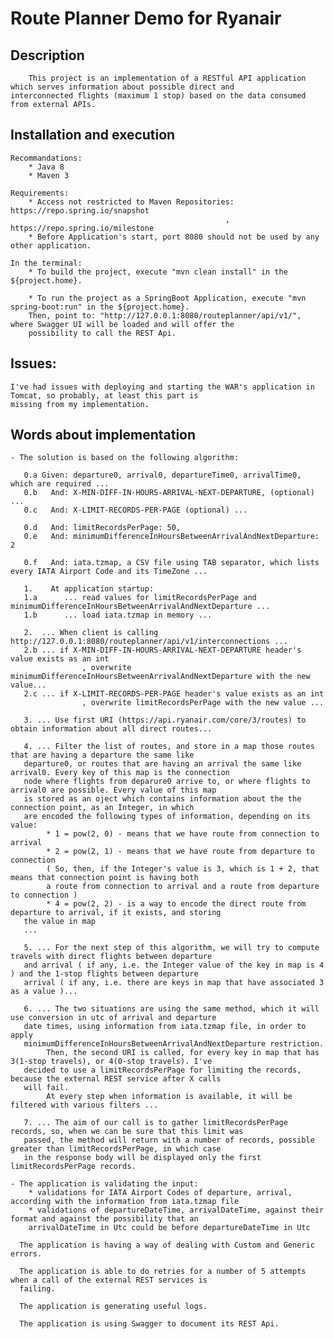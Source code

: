 # Route Planner Demo for Ryanair

## Description 

        This project is an implementation of a RESTful API application which serves information about possible direct and 
    interconnected flights (maximum 1 stop) based on the data consumed from external APIs.
    
## Installation and execution

    Recommandations:
        * Java 8
        * Maven 3
        
    Requirements:
        * Access not restricted to Maven Repositories: https://repo.spring.io/snapshot
                                                    , https://repo.spring.io/milestone
        * Before Application's start, port 8080 should not be used by any other application.
    
    In the terminal:
        * To build the project, execute "mvn clean install" in the ${project.home}.
        
        * To run the project as a SpringBoot Application, execute "mvn spring-boot:run" in the ${project.home}. 
        Then, point to: "http://127.0.0.1:8080/routeplanner/api/v1/", where Swagger UI will be loaded and will offer the
        possibility to call the REST Api.
    
## Issues:
    I've had issues with deploying and starting the WAR's application in Tomcat, so probably, at least this part is 
    missing from my implementation.

## Words about implementation

    - The solution is based on the following algorithm:
       
       0.a Given: departure0, arrival0, departureTime0, arrivalTime0, which are required ... 
       0.b   And: X-MIN-DIFF-IN-HOURS-ARRIVAL-NEXT-DEPARTURE, (optional) ...
       0.c   And: X-LIMIT-RECORDS-PER-PAGE (optional) ...
       
       0.d   And: limitRecordsPerPage: 50,
       0.e   And: minimumDifferenceInHoursBetweenArrivalAndNextDeparture: 2
       
       0.f   And: iata.tzmap, a CSV file using TAB separator, which lists every IATA Airport Code and its TimeZone ...
       
       1.    At application startup:
       1.a      ... read values for limitRecordsPerPage and minimumDifferenceInHoursBetweenArrivalAndNextDeparture ...
       1.b      ... load iata.tzmap in memory ...
       
       2.  ... When client is calling http://127.0.0.1:8080/routeplanner/api/v1/interconnections ...
       2.b ... if X-MIN-DIFF-IN-HOURS-ARRIVAL-NEXT-DEPARTURE header's value exists as an int
                    , overwrite minimumDifferenceInHoursBetweenArrivalAndNextDeparture with the new value...
       2.c ... if X-LIMIT-RECORDS-PER-PAGE header's value exists as an int
                    , overwrite limitRecordsPerPage with the new value ...
       
       3. ... Use first URI (https://api.ryanair.com/core/3/routes) to obtain information about all direct routes...
       
       4. ... Filter the list of routes, and store in a map those routes that are having a departure the same like 
       departure0, or routes that are having an arrival the same like arrival0. Every key of this map is the connection
       node where flights from deparure0 arrive to, or where flights to arrival0 are possible. Every value of this map 
       is stored as an oject which contains information about the the connection point, as an Integer, in which 
       are encoded the following types of information, depending on its value:
            * 1 = pow(2, 0) - means that we have route from connection to arrival
            * 2 = pow(2, 1) - means that we have route from departure to connection 
            ( So, then, if the Integer's value is 3, which is 1 + 2, that means that connection point is having both 
            a route from connection to arrival and a route from departure to connection )
            * 4 = pow(2, 2) - is a way to encode the direct route from departure to arrival, if it exists, and storing 
       the value in map 
       ...
       
       5. ... For the next step of this algorithm, we will try to compute travels with direct flights between departure
       and arrival ( if any, i.e. the Integer value of the key in map is 4 ) and the 1-stop flights between departure 
       arrival ( if any, i.e. there are keys in map that have associated 3 as a value )...
       
       6. ... The two situations are using the same method, which it will use conversion in utc of arrival and departure
       date times, using information from iata.tzmap file, in order to apply 
       minimumDifferenceInHoursBetweenArrivalAndNextDeparture restriction. 
            Then, the second URI is called, for every key in map that has 3(1-stop travels), or 4(0-stop travels). I've 
       decided to use a limitRecordsPerPage for limiting the records, because the external REST service after X calls 
       will fail.
            At every step when information is available, it will be filtered with various filters ...
            
       7. ... The aim of our call is to gather limitRecordsPerPage records, so, when we can be sure that this limit was
       passed, the method will return with a number of records, possible greater than limitRecordsPerPage, in which case
       in the response body will be displayed only the first limitRecordsPerPage records.
       
    - The application is validating the input:
        * validations for IATA Airport Codes of departure, arrival, according with the information from iata.tzmap file
        * validations of departureDateTime, arrivalDateTime, against their format and against the possibility that an 
        arrivalDateTime in Utc could be before departureDateTime in Utc
       
      The application is having a way of dealing with Custom and Generic errors.
      
      The application is able to do retries for a number of 5 attempts when a call of the external REST services is 
      failing.
      
      The application is generating useful logs.  
      
      The application is using Swagger to document its REST Api. 
          
          